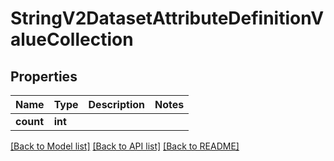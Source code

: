 # StringV2DatasetAttributeDefinitionValueCollection

## Properties
Name | Type | Description | Notes
------------ | ------------- | ------------- | -------------
**count** | **int** |  | 

[[Back to Model list]](../README.md#documentation-for-models) [[Back to API list]](../README.md#documentation-for-api-endpoints) [[Back to README]](../README.md)

